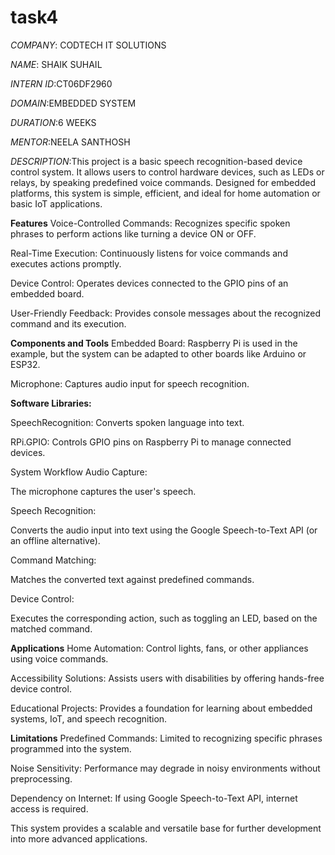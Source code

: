 # task4
*COMPANY*: CODTECH IT SOLUTIONS

*NAME*: SHAIK SUHAIL

*INTERN ID*:CT06DF2960

*DOMAIN*:EMBEDDED SYSTEM

*DURATION*:6 WEEKS

*MENTOR*:NEELA SANTHOSH

*DESCRIPTION*:This project is a basic speech recognition-based device control system. It allows users to control hardware devices, such as LEDs or relays, by speaking predefined voice commands. Designed for embedded platforms, this system is simple, efficient, and ideal for home automation or basic IoT applications.

**Features**
Voice-Controlled Commands: Recognizes specific spoken phrases to perform actions like turning a device ON or OFF.

Real-Time Execution: Continuously listens for voice commands and executes actions promptly.

Device Control: Operates devices connected to the GPIO pins of an embedded board.

User-Friendly Feedback: Provides console messages about the recognized command and its execution.

**Components and Tools**
Embedded Board: Raspberry Pi is used in the example, but the system can be adapted to other boards like Arduino or ESP32.

Microphone: Captures audio input for speech recognition.

**Software Libraries:**

SpeechRecognition: Converts spoken language into text.

RPi.GPIO: Controls GPIO pins on Raspberry Pi to manage connected devices.

System Workflow
Audio Capture:

The microphone captures the user's speech.

Speech Recognition:

Converts the audio input into text using the Google Speech-to-Text API (or an offline alternative).

Command Matching:

Matches the converted text against predefined commands.

Device Control:

Executes the corresponding action, such as toggling an LED, based on the matched command.

**Applications**
Home Automation: Control lights, fans, or other appliances using voice commands.

Accessibility Solutions: Assists users with disabilities by offering hands-free device control.

Educational Projects: Provides a foundation for learning about embedded systems, IoT, and speech recognition.

**Limitations**
Predefined Commands: Limited to recognizing specific phrases programmed into the system.

Noise Sensitivity: Performance may degrade in noisy environments without preprocessing.

Dependency on Internet: If using Google Speech-to-Text API, internet access is required.

This system provides a scalable and versatile base for further development into more advanced applications.
